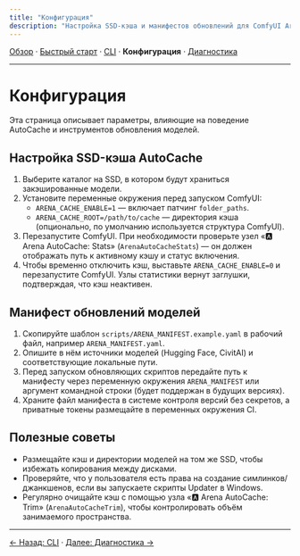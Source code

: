 ```yaml
---
title: "Конфигурация"
description: "Настройка SSD-кэша и манифестов обновлений для ComfyUI Arena Suite."
---
```


[Обзор](index.md) · [Быстрый старт](quickstart.md) · [CLI](cli.md) · **Конфигурация** · [Диагностика](troubleshooting.md)

---

# Конфигурация

Эта страница описывает параметры, влияющие на поведение AutoCache и инструментов обновления моделей.

## Настройка SSD-кэша AutoCache
1. Выберите каталог на SSD, в котором будут храниться закэшированные модели.
2. Установите переменные окружения перед запуском ComfyUI:
   - `ARENA_CACHE_ENABLE=1` — включает патчинг `folder_paths`.
   - `ARENA_CACHE_ROOT=/path/to/cache` — директория кэша (опционально, по умолчанию используется структура ComfyUI).
3. Перезапустите ComfyUI. При необходимости проверьте узел «🅰️ Arena AutoCache: Stats» (`ArenaAutoCacheStats`) — он должен отображать путь к активному кэшу и статус включения.
4. Чтобы временно отключить кэш, выставьте `ARENA_CACHE_ENABLE=0` и перезапустите ComfyUI. Узлы статистики вернут заглушки, подтверждая, что кэш неактивен.

## Манифест обновлений моделей
1. Скопируйте шаблон `scripts/ARENA_MANIFEST.example.yaml` в рабочий файл, например `ARENA_MANIFEST.yaml`.
2. Опишите в нём источники моделей (Hugging Face, CivitAI) и соответствующие локальные пути.
3. Перед запуском обновляющих скриптов передайте путь к манифесту через переменную окружения `ARENA_MANIFEST` или аргумент командной строки (будет поддержан в будущих версиях).
4. Храните файл манифеста в системе контроля версий без секретов, а приватные токены размещайте в переменных окружения CI.

## Полезные советы
- Размещайте кэш и директории моделей на том же SSD, чтобы избежать копирования между дисками.
- Проверяйте, что у пользователя есть права на создание симлинков/джанкшенов, если вы запускаете скрипты Updater в Windows.
- Регулярно очищайте кэш с помощью узла «🅰️ Arena AutoCache: Trim» (`ArenaAutoCacheTrim`), чтобы контролировать объём занимаемого пространства.

---

[← Назад: CLI](cli.md) · [Далее: Диагностика →](troubleshooting.md)
